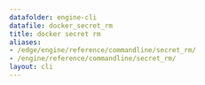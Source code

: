 ```yaml
---
datafolder: engine-cli
datafile: docker_secret_rm
title: docker secret rm
aliases:
- /edge/engine/reference/commandline/secret_rm/
- /engine/reference/commandline/secret_rm/
layout: cli
---
```


<!--
This page is automatically generated from Docker's source code. If you want to
suggest a change to the text that appears here, open a ticket or pull request
in the source repository on GitHub:

https://github.com/docker/cli
-->

